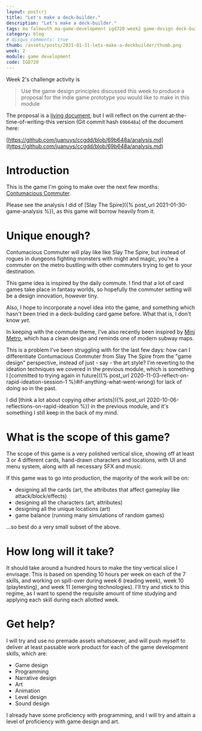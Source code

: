 ```yaml
---
layout: postcrj
title: "Let's make a deck-builder."
description: "Let's make a deck-builder."
tags: ma falmouth ma-game-development igd720 week2 game-design deck-builder contumacious
category: blog
# disqus_comments: true
thumb: /assets/posts/2021-01-31-lets-make-a-deckbuilder/thumb.png
week: 2
module: game development
code: IGD720
---
```


Week 2's challenge activity is 

> Use the game design principles discussed this week to produce a proposal for the indie game prototype you would like to make in this module 

The proposal is a [living document](https://github.com/juanuys/ccgdd/blob/master/analysis.md), but I will reflect on the current at-the-time-of-writing-this version (Git commit hash `69b648a`) of the document here:

[https://github.com/juanuys/ccgdd/blob/69b648a/analysis.md](https://github.com/juanuys/ccgdd/blob/69b648a/analysis.md)

# Introduction

This is the game I'm going to make over the next few months: [Contumacious Commuter](/tags#contumacious). 

Please see the analysis I did of [Slay The Spire]({% post_url 2021-01-30-game-analysis %}), as this game will borrow heavily from it.

# Unique enough?

Contumacious Commuter will play like like Slay The Spire, but instead of rogues in dungeons fighting monsters with might and magic, you're a commuter on the metro bustling with other commuters trying to get to your destination.

This game idea is inspired by the daily commute. I find that a lot of card games take place in fantasy worlds, so hopefully the commuter setting will be a design innovation, however tiny.

Also, I hope to incorporate a novel idea into the game, and something which hasn't been tried in a deck-building card game before. What that is, I don't know *yet*.

In keeping with the commute theme, I've also recently been inspired by [Mini Metro](https://dinopoloclub.com/games/mini-metro/), which has a clean design and reminds one of modern subway maps.

This is a problem I've been struggling with for the last few days: how can I differentiate Contumacious Commuter from Slay The Spire from the "game design" perspective, instead of just - say - the art style? I'm reverting to the ideation techniques we covered in the previous module, which is something I [committed to trying again in future]({% post_url 2020-11-03-reflect-on-rapid-ideation-session-1 %}#if-anything-what-went-wrong) for lack of doing so in the past.

I did [think a lot about copying other artists]({% post_url 2020-10-06-reflections-on-rapid-ideation %}) in the previous module, and it's something I still keep in the back of my mind.

# What is the scope of this game?

The scope of this game is a very polished vertical slice, showing off at least 3 or 4 different cards, hand-drawn characters and locations, with UI and menu system, along with all necessary SFX and music.

If this game was to go into production, the majority of the work will be on:

- designing all the cards (art, the attributes that affect gameplay like attack/block/effects)
- designing all the characters (art, attributes)
- designing all the unique locations (art)
- game balance (running many simulations of random games)

...so best do a very small subset of the above.

# How long will it take?

It should take around a hundred hours to make the tiny vertical slice I envisage. This is based on spending 10 hours per week on each of the 7 skills, and working on spill-over during week 6 (reading week), week 10 (playtesting), and week 11 (emerging technologies). I'll try and stick to this regime, as I want to spend the requisite amount of time studying and applying each skill during each allotted week.

# Get help?

I will try and use no premade assets whatsoever, and will push myself to deliver at least passable work product for each of the game development skills, which are:

- Game design
- Programming
- Narrative design
- Art
- Animation
- Level design
- Sound design

I already have some proficiency with programming, and I will try and attain a level of proficiency with game design and art.

<!-- # Bibliography

{% bibliography --cited %} -->
